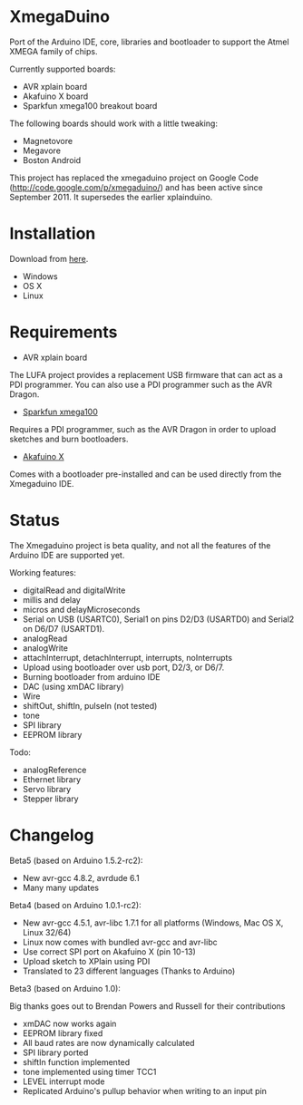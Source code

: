 XmegaDuino
===========

Port of the Arduino IDE, core, libraries and bootloader to support the Atmel XMEGA family of chips.

Currently supported boards:

* AVR xplain board
* Akafuino X board
* Sparkfun xmega100 breakout board

The following boards should work with a little tweaking:

* Magnetovore
* Megavore
* Boston Android

This project has replaced the xmegaduino project on Google Code (http://code.google.com/p/xmegaduino/)
and has been active since September 2011. It supersedes the earlier xplainduino.

Installation
============

Download from [here](https://github.com/akafugu/Xmegaduino/downloads).

* Windows
* OS X
* Linux

Requirements
============

* AVR xplain board

The LUFA project provides a replacement USB firmware that can act as a PDI programmer.
You can also use a PDI programmer such as the AVR Dragon.

* [Sparkfun xmega100](http://www.sparkfun.com/products/9546)

Requires a PDI programmer, such as the AVR Dragon in order to upload sketches and burn bootloaders.

* [Akafuino X](http://www.akafugu.jp/posts/products/akafuino/)

Comes with a bootloader pre-installed and can be used directly from the Xmegaduino IDE.

Status
======

The Xmegaduino project is beta quality, and not all the features of the Arduino IDE are supported yet.

Working features:

* digitalRead and digitalWrite
* millis and delay
* micros and delayMicroseconds
* Serial on USB (USARTC0), Serial1 on pins D2/D3 (USARTD0) and Serial2 on D6/D7 (USARTD1).
* analogRead
* analogWrite
* attachInterrupt, detachInterrupt, interrupts, noInterrupts
* Upload using bootloader over usb port, D2/3, or D6/7.
* Burning bootloader from arduino IDE
* DAC (using xmDAC library)
* Wire
* shiftOut, shiftIn, pulseIn (not tested)
* tone
* SPI library
* EEPROM library

Todo:

* analogReference
* Ethernet library
* Servo library
* Stepper library

Changelog
=========

Beta5 (based on Arduino 1.5.2-rc2):

* New avr-gcc 4.8.2, avrdude 6.1
* Many many updates

Beta4 (based on Arduino 1.0.1-rc2):

* New avr-gcc 4.5.1, avr-libc 1.7.1 for all platforms (Windows, Mac OS X, Linux 32/64)
* Linux now comes with bundled avr-gcc and avr-libc
* Use correct SPI port on Akafuino X (pin 10-13)
* Upload sketch to XPlain using PDI
* Translated to 23 different languages (Thanks to Arduino)

Beta3 (based on Arduino 1.0):

Big thanks goes out to Brendan Powers and Russell for their contributions 

* xmDAC now works again
* EEPROM library fixed
* All baud rates are now dynamically calculated
* SPI library ported
* shiftIn function implemented
* tone implemented using timer TCC1
* LEVEL interrupt mode
* Replicated Arduino's pullup behavior when writing to an input pin

